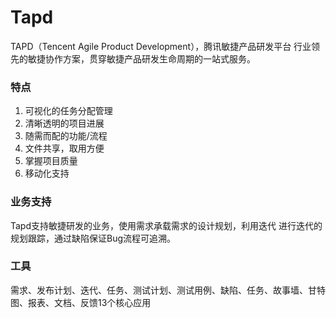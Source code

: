 # Tapd

TAPD（Tencent Agile Product Development），腾讯敏捷产品研发平台 行业领先的敏捷协作方案，贯穿敏捷产品研发生命周期的一站式服务。

### 特点

1. 可视化的任务分配管理
2. 清晰透明的项目进展
3. 随需而配的功能/流程
4. 文件共享，取用方便
5. 掌握项目质量
6. 移动化支持

### 业务支持

Tapd支持敏捷研发的业务，使用需求承载需求的设计规划，利用迭代 进行迭代的规划跟踪，通过缺陷保证Bug流程可追溯。

### 工具

需求、发布计划、迭代、任务、测试计划、测试用例、缺陷、任务、故事墙、甘特图、报表、文档、反馈13个核心应用